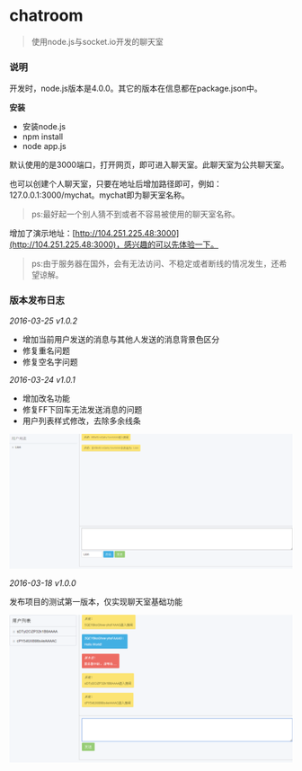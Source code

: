 # chatroom

> 使用node.js与socket.io开发的聊天室

### 说明

开发时，node.js版本是4.0.0。其它的版本在信息都在package.json中。

**安装**

+ 安装node.js
+ npm install
+ node app.js

默认使用的是3000端口，打开网页，即可进入聊天室。此聊天室为公共聊天室。

也可以创建个人聊天室，只要在地址后增加路径即可，例如：127.0.0.1:3000/mychat。mychat即为聊天室名称。

> ps:最好起一个别人猜不到或者不容易被使用的聊天室名称。

增加了演示地址：[http://104.251.225.48:3000](http://104.251.225.48:3000)，感兴趣的可以先体验一下。

> ps:由于服务器在国外，会有无法访问、不稳定或者断线的情况发生，还希望谅解。


### 版本发布日志

*2016-03-25 v1.0.2*

+ 增加当前用户发送的消息与其他人发送的消息背景色区分
+ 修复重名问题
+ 修复空名字问题

*2016-03-24 v1.0.1*

+ 增加改名功能
+ 修复FF下回车无法发送消息的问题
+ 用户列表样式修改，去除多余线条

![v1_0_1.png](v1_0_1.png)

*2016-03-18 v1.0.0*

发布项目的测试第一版本，仅实现聊天室基础功能

![v1_0_0.png](v1_0_0.png)


